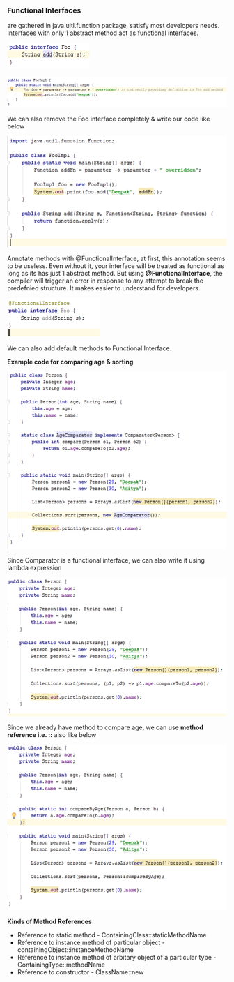 
### Functional Interfaces

are gathered in java.uitl.function package, satisfy most developers needs. Interfaces with only 1 abstract method act as functional interfaces.

![](https://github.com/deepakmotlani/Notes/blob/master/Java-8/images/functional-interface.PNG)

![](https://github.com/deepakmotlani/Notes/blob/master/Java-8/images/functional-interface-definition.PNG)

We can also remove the Foo interface completely & write our code like below

![](https://github.com/deepakmotlani/Notes/blob/master/Java-8/images/functional-interface-without-interface.PNG)

Annotate methods with @FunctionalInterface, at first, this annotation seems to be useless. Even without it, your interface will be treated as functional as long as its has just 1 abstract method. But using **@FunctionalInterface**, the compiler will trigger an error in response to any attempt to break the predefnied structure. It makes easier to understand for developers.

![](https://github.com/deepakmotlani/Notes/blob/master/Java-8/images/functional-interface-annotated.PNG)

We can also add default methods to Functional Interface.

**Example code for comparing age & sorting**

![](https://github.com/deepakmotlani/Notes/blob/master/Java-8/images/example-1-normal-java-code.PNG)

Since Comparator is a functional interface, we can also write it using lambda expression

![](https://github.com/deepakmotlani/Notes/blob/master/Java-8/images/example-1-using-lambda.PNG)

Since we already have method to compare age, we can use **method reference i.e. ::** also like below

![](https://github.com/deepakmotlani/Notes/blob/master/Java-8/images/example-1-using-method-ref.PNG)

**Kinds of Method References**
* Reference to static method - ContainingClass::staticMethodName
* Reference to instance method of particular object - containingObject::instanceMethodName
* Reference to instance method of arbitary object of a particular type - ContainingType::methodName
* Reference to constructor - ClassName::new
